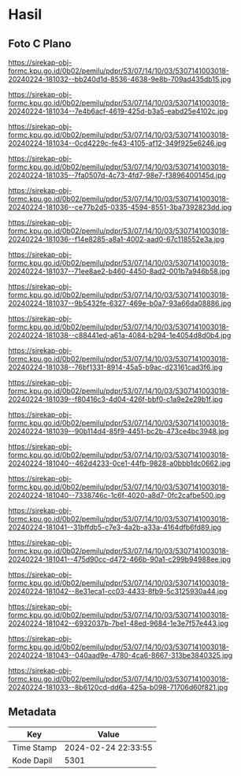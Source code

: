 # Hasil

## Foto C Plano

https://sirekap-obj-formc.kpu.go.id/0b02/pemilu/pdpr/53/07/14/10/03/5307141003018-20240224-181032--bb240d1d-8536-4638-9e8b-709ad435db15.jpg

https://sirekap-obj-formc.kpu.go.id/0b02/pemilu/pdpr/53/07/14/10/03/5307141003018-20240224-181034--7e4b6acf-4619-425d-b3a5-eabd25e4102c.jpg

https://sirekap-obj-formc.kpu.go.id/0b02/pemilu/pdpr/53/07/14/10/03/5307141003018-20240224-181034--0cd4229c-fe43-4105-af12-349f925e6246.jpg

https://sirekap-obj-formc.kpu.go.id/0b02/pemilu/pdpr/53/07/14/10/03/5307141003018-20240224-181035--7fa0507d-4c73-4fd7-98e7-f3896400145d.jpg

https://sirekap-obj-formc.kpu.go.id/0b02/pemilu/pdpr/53/07/14/10/03/5307141003018-20240224-181036--ce77b2d5-0335-4594-8551-3ba7392823dd.jpg

https://sirekap-obj-formc.kpu.go.id/0b02/pemilu/pdpr/53/07/14/10/03/5307141003018-20240224-181036--f14e8285-a8a1-4002-aad0-67c118552e3a.jpg

https://sirekap-obj-formc.kpu.go.id/0b02/pemilu/pdpr/53/07/14/10/03/5307141003018-20240224-181037--71ee8ae2-b460-4450-8ad2-001b7a946b58.jpg

https://sirekap-obj-formc.kpu.go.id/0b02/pemilu/pdpr/53/07/14/10/03/5307141003018-20240224-181037--9b5432fe-6327-469e-b0a7-93a66da08886.jpg

https://sirekap-obj-formc.kpu.go.id/0b02/pemilu/pdpr/53/07/14/10/03/5307141003018-20240224-181038--c88441ed-a61a-4084-b294-1e4054d8d0b4.jpg

https://sirekap-obj-formc.kpu.go.id/0b02/pemilu/pdpr/53/07/14/10/03/5307141003018-20240224-181038--76bf1331-8914-45a5-b9ac-d23161cad3f6.jpg

https://sirekap-obj-formc.kpu.go.id/0b02/pemilu/pdpr/53/07/14/10/03/5307141003018-20240224-181039--f80416c3-4d04-426f-bbf0-c1a9e2e29b1f.jpg

https://sirekap-obj-formc.kpu.go.id/0b02/pemilu/pdpr/53/07/14/10/03/5307141003018-20240224-181039--90b114d4-85f9-4451-bc2b-473ce4bc3948.jpg

https://sirekap-obj-formc.kpu.go.id/0b02/pemilu/pdpr/53/07/14/10/03/5307141003018-20240224-181040--462d4233-0ce1-44fb-9828-a0bbb1dc0662.jpg

https://sirekap-obj-formc.kpu.go.id/0b02/pemilu/pdpr/53/07/14/10/03/5307141003018-20240224-181040--7338746c-1c6f-4020-a8d7-0fc2cafbe500.jpg

https://sirekap-obj-formc.kpu.go.id/0b02/pemilu/pdpr/53/07/14/10/03/5307141003018-20240224-181041--31bffdb5-c7e3-4a2b-a33a-4164dfb6fd89.jpg

https://sirekap-obj-formc.kpu.go.id/0b02/pemilu/pdpr/53/07/14/10/03/5307141003018-20240224-181041--475d90cc-d472-466b-90a1-c299b94988ee.jpg

https://sirekap-obj-formc.kpu.go.id/0b02/pemilu/pdpr/53/07/14/10/03/5307141003018-20240224-181042--8e31eca1-cc03-4433-8fb9-5c3125930a44.jpg

https://sirekap-obj-formc.kpu.go.id/0b02/pemilu/pdpr/53/07/14/10/03/5307141003018-20240224-181042--6932037b-7be1-48ed-9684-1e3e7f57e443.jpg

https://sirekap-obj-formc.kpu.go.id/0b02/pemilu/pdpr/53/07/14/10/03/5307141003018-20240224-181043--040aad9e-4780-4ca6-8667-313be3840325.jpg

https://sirekap-obj-formc.kpu.go.id/0b02/pemilu/pdpr/53/07/14/10/03/5307141003018-20240224-181033--8b6120cd-dd6a-425a-b098-71706d60f821.jpg


## Metadata

| Key        | Value               |
| ---------- | ------------------- |
| Time Stamp | 2024-02-24 22:33:55 |
| Kode Dapil | 5301                |



